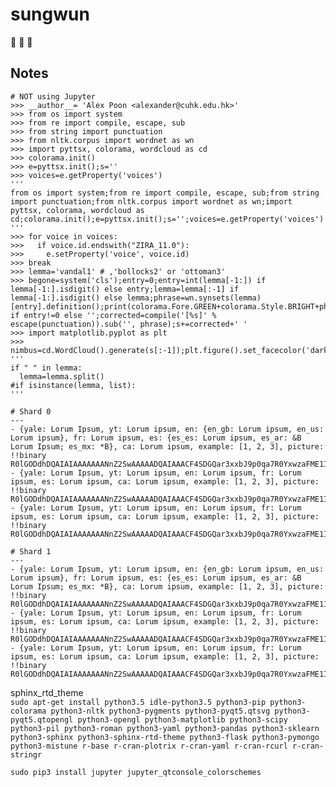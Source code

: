 # sungwun
:construction: :construction: :construction:

## Notes
```
# NOT using Jupyter
>>> __author__= 'Alex Poon <alexander@cuhk.edu.hk>'
>>> from os import system
>>> from re import compile, escape, sub
>>> from string import punctuation
>>> from nltk.corpus import wordnet as wn
>>> import pyttsx, colorama, wordcloud as cd
>>> colorama.init()
>>> e=pyttsx.init();s=''
>>> voices=e.getProperty('voices')
'''
from os import system;from re import compile, escape, sub;from string import punctuation;from nltk.corpus import wordnet as wn;import pyttsx, colorama, wordcloud as cd;colorama.init();e=pyttsx.init();s='';voices=e.getProperty('voices')
'''
>>> for voice in voices:
>>>   if voice.id.endswith("ZIRA_11.0"):
>>>     e.setProperty('voice', voice.id)
>>> break
>>> lemma='vandal1' # ,'bollocks2' or 'ottoman3'
>>> begone=system('cls');entry=0;entry=int(lemma[-1:]) if lemma[-1:].isdigit() else entry;lemma=lemma[:-1] if lemma[-1:].isdigit() else lemma;phrase=wn.synsets(lemma)[entry].definition();print(colorama.Fore.GREEN+colorama.Style.BRIGHT+phrase+colorama.Style.RESET_ALL);e.say(phrase);e.runAndWait();lemma+=str(entry) if entry!=0 else '';corrected=compile('[%s]' % escape(punctuation)).sub('', phrase);s+=corrected+' '
>>> import matplotlib.pyplot as plt
>>> nimbus=cd.WordCloud().generate(s[:-1]);plt.figure().set_facecolor('darkOliveGreen');plt.imshow(nimbus);plt.axis("off");plt.show()
''' 
if " " in lemma:
  lemma=lemma.split()
#if isinstance(lemma, list):
'''
```
```
# Shard 0
---
- {yale: Lorum Ipsum, yt: Lorum ipsum, en: {en_gb: Lorum ipsum, en_us: Lorum ipsum}, fr: Lorum ipsum, es: {es_es: Lorum ipsum, es_ar: &B Lorum Ipsum; es_mx: *B}, ca: Lorum ipsum, example: [1, 2, 3], picture: !!binary R0lGODdhDQAIAIAAAAAAANnZ2SwAAAAADQAIAAACF4SDGQar3xxbJ9p0qa7R0YxwzaFME1IAADs=}
- {yale: Lorum Ipsum, yt: Lorum ipsum, en: Lorum ipsum, fr: Lorum ipsum, es: Lorum ipsum, ca: Lorum ipsum, example: [1, 2, 3], picture: !!binary R0lGODdhDQAIAIAAAAAAANnZ2SwAAAAADQAIAAACF4SDGQar3xxbJ9p0qa7R0YxwzaFME1IAADs=}
- {yale: Lorum Ipsum, yt: Lorum ipsum, en: Lorum ipsum, fr: Lorum ipsum, es: Lorum ipsum, ca: Lorum ipsum, example: [1, 2, 3], picture: !!binary R0lGODdhDQAIAIAAAAAAANnZ2SwAAAAADQAIAAACF4SDGQar3xxbJ9p0qa7R0YxwzaFME1IAADs=}

# Shard 1
---
- {yale: Lorum Ipsum, yt: Lorum ipsum, en: {en_gb: Lorum ipsum, en_us: Lorum ipsum}, fr: Lorum ipsum, es: {es_es: Lorum ipsum, es_ar: &B Lorum Ipsum; es_mx: *B}, ca: Lorum ipsum, example: [1, 2, 3], picture: !!binary R0lGODdhDQAIAIAAAAAAANnZ2SwAAAAADQAIAAACF4SDGQar3xxbJ9p0qa7R0YxwzaFME1IAADs=}
- {yale: Lorum Ipsum, yt: Lorum ipsum, en: Lorum ipsum, fr: Lorum ipsum, es: Lorum ipsum, ca: Lorum ipsum, example: [1, 2, 3], picture: !!binary R0lGODdhDQAIAIAAAAAAANnZ2SwAAAAADQAIAAACF4SDGQar3xxbJ9p0qa7R0YxwzaFME1IAADs=}
- {yale: Lorum Ipsum, yt: Lorum ipsum, en: Lorum ipsum, fr: Lorum ipsum, es: Lorum ipsum, ca: Lorum ipsum, example: [1, 2, 3], picture: !!binary R0lGODdhDQAIAIAAAAAAANnZ2SwAAAAADQAIAAACF4SDGQar3xxbJ9p0qa7R0YxwzaFME1IAADs=}
```
sphinx_rtd_theme  
```sudo apt-get install python3.5 idle-python3.5 python3-pip python3-colorama python3-nltk python3-pygments python3-pyqt5.qtsvg python3-pyqt5.qtopengl python3-opengl python3-matplotlib python3-scipy python3-pil python3-roman python3-yaml python3-pandas python3-sklearn python3-sphinx python3-sphinx-rtd-theme python3-flask python3-pymongo python3-mistune r-base r-cran-plotrix r-cran-yaml r-cran-rcurl r-cran-stringr``` 
  
```sudo pip3 install jupyter jupyter_qtconsole_colorschemes```
